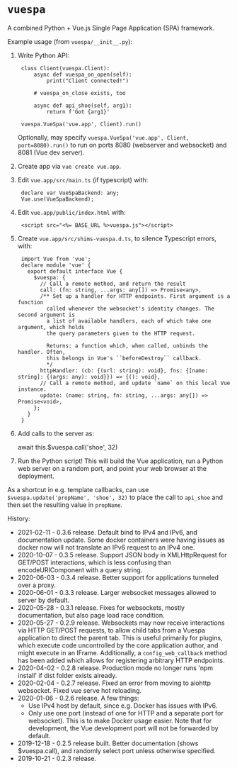 # `vuespa`

A combined Python + Vue.js Single Page Application (SPA) framework.

Example usage (from `vuespa/__init__.py`):

1. Write Python API:


        class Client(vuespa.Client):
            async def vuespa_on_open(self):
                print("Client connected!")

            # vuespa_on_close exists, too

            async def api_shoe(self, arg1):
                return f'Got {arg1}'

        vuespa.VueSpa('vue.app', Client).run()

   Optionally, may specify `vuespa.VueSpa('vue.app', Client, port=8080).run()` to run on ports 8080 (webserver and websocket) and 8081 (Vue dev server).

2. Create app via ``vue create vue.app``.

3. Edit ``vue.app/src/main.ts`` (if typescript) with:

        declare var VueSpaBackend: any;
        Vue.use(VueSpaBackend);

4. Edit ``vue.app/public/index.html`` with:

        <script src="<%= BASE_URL %>vuespa.js"></script>

5. Create ``vue.app/src/shims-vuespa.d.ts``, to silence Typescript errors, with:

        import Vue from 'vue';
        declare module 'vue' {
          export default interface Vue {
            $vuespa: {
              // Call a remote method, and return the result
              call: (fn: string, ...args: any[]) => Promise<any>,
              /** Set up a handler for HTTP endpoints. First argument is a function
                called whenever the websocket's identity changes. The second argument is
                a list of available handlers, each of which take one argument, which holds
                the query parameters given to the HTTP request.

                Returns: a function which, when called, unbinds the handler. Often,
                this belongs in Vue's ``beforeDestroy`` callback.
                */
              httpHandler: (cb: {(url: string): void}, fns: {[name: string]: {(args: any): void}}) => {(): void},
              // Call a remote method, and update `name` on this local Vue instance.
              update: (name: string, fn: string, ...args: any[]) => Promise<void>,
            };
          }
        }

6. Add calls to the server as:

    await this.$vuespa.call('shoe', 32)

7. Run the Python script!  This will build the Vue application, run a Python web server on a random port, and point your web browser at the deployment.

As a shortcut in e.g. template callbacks, can use `$vuespa.update('propName', 'shoe', 32)` to place the call to `api_shoe` and then set the resulting value in `propName`.

History:
* 2021-02-11 - 0.3.6 release. Default bind to IPv4 and IPv6, and documentation update. Some docker containers were having issues as docker now will not translate an IPv6 request to an IPv4 one.
* 2020-10-07 - 0.3.5 release. Support JSON body in XMLHttpRequest for GET/POST interactions, which is less confusing than encodeURIComponent with a query string.
* 2020-06-03 - 0.3.4 release. Better support for applications tunneled over a proxy.
* 2020-06-01 - 0.3.3 release. Larger websocket messages allowed to server by default.
* 2020-05-28 - 0.3.1 release. Fixes for websockets, mostly documentation, but also page load race condition.
* 2020-05-27 - 0.2.9 release. Websockets may now receive interactions via HTTP GET/POST requests, to allow child tabs from a Vuespa application to direct the parent tab. This is useful primarily for plugins, which execute code uncontrolled by the core application author, and might execute in an IFrame. Additionally, a `config_web_callback` method has been added which allows for registering arbitrary HTTP endpoints.
* 2020-04-02 - 0.2.8 release.  Production mode no longer runs 'npm install' if dist folder exists already.
* 2020-02-04 - 0.2.7 release.  Fixed an error from moving to aiohttp websocket.  Fixed vue serve hot reloading.
* 2020-01-06 - 0.2.6 release.  A few things:
  * Use IPv4 host by default, since e.g. Docker has issues with IPv6.
  * Only use one port (instead of one for HTTP and a separate port for websocket).  This is to make Docker usage easier.  Note that for development, the Vue development port will not be forwarded by default.
* 2019-12-18 - 0.2.5 release built.  Better documentation (shows $vuespa.call), and randomly select port unless otherwise specified.
* 2019-10-21 - 0.2.3 release.

